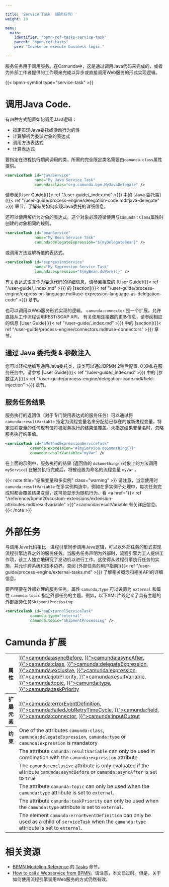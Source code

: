```yaml
---

title: 'Service Task （服务任务）'
weight: 10

menu:
  main:
    identifier: "bpmn-ref-tasks-service-task"
    parent: "bpmn-ref-tasks"
    pre: "Invoke or execute business logic."

---
```




服务任务用于调用服务。在Camunda中，这是通过调用Java代码来完成的，或者为外部工作者提供的工作项来完成以异步或直接调用Web服务的形式实现逻辑。

{{< bpmn-symbol type="service-task" >}}

# 调用Java Code.

有四种方式配置如何调用Java逻辑：

* 指定实现Java委托或活动行为的类
* 计算解析为委派对象的表达式
* 调用方法表达式
* 计算表达式

要指定在进程执行期间调用的类，所需的完全限定类名需要由`camunda:class`属性提供。

```xml
<serviceTask id="javaService"
             name="My Java Service Task"
             camunda:class="org.camunda.bpm.MyJavaDelegate" />
```

请参阅[User Guide]({{< ref "/user-guide/_index.md" >}}) 中的 [Java 委托类]({{< ref "/user-guide/process-engine/delegation-code.md#java-delegate" >}}) 章节，了解有关如何实现Java委托的详细信息。

还可以使用解析为对象的表达式。这个对象必须遵循使用与`Camunda：Class`属性时创建的对象相同的规则。

```xml
<serviceTask id="beanService"
             name="My Bean Service Task"
             camunda:delegateExpression="${myDelegateBean}" />
```

或调用方法或解析值的表达式。

```xml
<serviceTask id="expressionService"
             name="My Expression Service Task"
             camunda:expression="${myBean.doWork()}" />
```

有关表达式语言作为委派代码的详细信息，请参阅相应的
[User Guide]({{< ref "/user-guide/_index.md" >}}) 的
[section]({{< ref "/user-guide/process-engine/expression-language.md#use-expression-language-as-delegation-code" >}}) 章节。

也可以调用以Web服务形式实现的逻辑。 `camunda:connector` 是一个扩展，允许直接从工作流程调用REST/SOAP API。
有关使用连接器的更多信息，请参阅相应的信息 [User Guide]({{< ref "/user-guide/_index.md" >}}) 中的 [section]({{< ref "/user-guide/process-engine/connectors.md#use-connectors" >}}) 章节。


## 通过 Java 委托类 & 参数注入

您可以轻松地编写通用Java委托类，该类可以通过BPMN 2稍后配置.  0 XML在服务任务中。请参考 [User Guide]({{< ref "/user-guide/_index.md" >}}) 中的 [参数注入]({{< ref "/user-guide/process-engine/delegation-code.md#field-injection" >}}) 章节。


## 服务任务结果

服务执行的返回值（对于专门使用表达式的服务任务）可以通过将 `camunda:resultVariable` 指定为流程变量名来分配给已存在的或新进程变量。特定进程变量的任何现有值将被服务执行的结果值覆盖。未指定结果变量名时，忽略服务执行结果值。

```xml
<serviceTask id="aMethodExpressionServiceTask"
           camunda:expression="#{myService.doSomething()}"
           camunda:resultVariable="myVar" />
```

在上面的示例中，服务执行的结果 (返回值的 `doSomething()`对象上的方法调用 `myService`) 在服务执行完成后，将被设置为命名的流程变量 `myVar` 。

{{< note title="结果变量和多实例" class="warning" >}}
请注意，当您使用时 <code>camunda:resultVariable</code> 在多实例构造中，例如在多实例子处理中，每次任务完成时都会覆盖结果变量，这可能显示为随机行为。看 <a href="{{< ref "/reference/bpmn20/custom-extensions/extension-attributes.md#resultvariable" >}}">camunda:resultVariable</a> 有关详细信息。
{{< /note >}}

# 外部任务

与调用Java代码相比，进程引擎同步调用Java逻辑，可以以外部任务的形式实现流程引擎边界之外的服务任务。当服务任务声明为外部时，流程引擎为工人提供工作项，该工人独立地研究了发动机以进行工作。这使得从过程引擎执行任务的实施，并允许跨系统和技术边界。查阅 [外部任务的用户指南]({{< ref "/user-guide/process-engine/external-tasks.md" >}}) 了解相关概念和相关API的详细信息。

要声明要在外部处理的服务任务，属性 `camunda:type` 可以设置为 `external` 和属性 `camunda:topic` 指定外部任务的主题。例如，以下XML片段定义了具有主题的外部服务任务`ShipmentProcessing`:

```xml
<serviceTask id="anExternalServiceTask"
           camunda:type="external"
           camunda:topic="ShipmentProcessing" />
```

# Camunda 扩展

<table class="table table-striped">
  <tr>
    <th>属性</th>
    <td>
      <a href="{{< ref "/reference/bpmn20/custom-extensions/extension-attributes.md#asyncbefore" >}}">camunda:asyncBefore</a>,
      <a href="{{< ref "/reference/bpmn20/custom-extensions/extension-attributes.md#asyncafter" >}}">camunda:asyncAfter</a>,
      <a href="{{< ref "/reference/bpmn20/custom-extensions/extension-attributes.md#class" >}}">camunda:class</a>,
      <a href="{{< ref "/reference/bpmn20/custom-extensions/extension-attributes.md#delegateexpression" >}}">camunda:delegateExpression</a>,
      <a href="{{< ref "/reference/bpmn20/custom-extensions/extension-attributes.md#exclusive" >}}">camunda:exclusive</a>,
      <a href="{{< ref "/reference/bpmn20/custom-extensions/extension-attributes.md#expression" >}}">camunda:expression</a>,
      <a href="{{< ref "/reference/bpmn20/custom-extensions/extension-attributes.md#jobpriority" >}}">camunda:jobPriority</a>,
      <a href="{{< ref "/reference/bpmn20/custom-extensions/extension-attributes.md#resultvariable" >}}">camunda:resultVariable</a>,
      <a href="{{< ref "/reference/bpmn20/custom-extensions/extension-attributes.md#topic" >}}">camunda:topic</a>,
      <a href="{{< ref "/reference/bpmn20/custom-extensions/extension-attributes.md#type" >}}">camunda:type</a>,
      <a href="{{< ref "/reference/bpmn20/custom-extensions/extension-attributes.md#taskpriority" >}}">camunda:taskPriority</a>
    </td>
  </tr>
  <tr>
    <th>扩展元素</th>
    <td>
      <a href="{{< ref "/reference/bpmn20/custom-extensions/extension-elements.md#erroreventdefinition" >}}">camunda:errorEventDefinition</a>,
      <a href="{{< ref "/reference/bpmn20/custom-extensions/extension-elements.md#failedjobretrytimecycle" >}}">camunda:failedJobRetryTimeCycle</a>,
      <a href="{{< ref "/reference/bpmn20/custom-extensions/extension-elements.md#field" >}}">camunda:field</a>,
      <a href="{{< ref "/reference/bpmn20/custom-extensions/extension-elements.md#connector" >}}">camunda:connector</a>,
      <a href="{{< ref "/reference/bpmn20/custom-extensions/extension-elements.md#inputoutput" >}}">camunda:inputOutput</a>
    </td>
  </tr>
  <tr>
    <th>约束</th>
    <td>
      One of the attributes <code>camunda:class</code>, <code>camunda:delegateExpression</code>,
      <code>camunda:type</code> or <code>camunda:expression</code> is mandatory
    </td>
  </tr>
  <tr>
    <td></td>
    <td>
      The attribute <code>camunda:resultVariable</code> can only be used in combination with the
      <code>camunda:expression</code> attribute
    </td>
  </tr>
  <tr>
    <td></td>
    <td>
      The <code>camunda:exclusive</code> attribute is only evaluated if the attribute
      <code>camunda:asyncBefore</code> or <code>camunda:asyncAfter</code> is set to <code>true</code>
    </td>
  </tr>
  <tr>
    <td></td>
    <td>
      The attribute <code>camunda:topic</code> can only be used when the <code>camunda:type</code> attribute is set to <code>external</code>.
    </td>
  </tr>
  <tr>
    <td></td>
    <td>
      The attribute <code>camunda:taskPriority</code> can only be used when the <code>camunda:type</code> attribute is set to <code>external</code>.
    </td>
  </tr>
  <tr>
    <td></td>
    <td>
      The element <code>camunda:errorEventDefinition</code> can only be used as a child of <code>serviceTask</code> when the <code>camunda:type</code> attribute is set to <code>external</code>.
    </td>
  </tr>
</table>


# 相关资源

* [BPMN Modeling Reference](http://camunda.org/bpmn/reference.html) 的 [Tasks](http://camunda.org/bpmn/reference.html#activities-task) 章节。
* [How to call a Webservice from BPMN](http://www.bpm-guide.de/2010/12/09/how-to-call-a-webservice-from-bpmn/)。请注意，本文已过时。但是，关于如何使用流程引擎调用Web服务的方式仍然有效。
